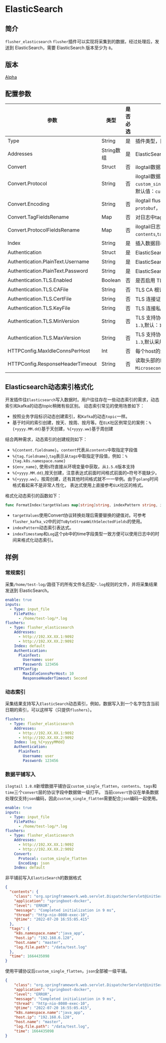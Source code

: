 # ElasticSearch

## 简介

`flusher_elasticsearch` `flusher`插件可以实现将采集到的数据，经过处理后，发送到 ElasticSearch，需要 ElasticSearch 版本至少为 `8`。

## 版本

[Alpha](../stability-level.md)

## 配置参数

| 参数                                | 类型       | 是否必选 | 说明                                                                                                                 |
|-----------------------------------|----------|------|--------------------------------------------------------------------------------------------------------------------|
| Type                              | String   | 是    | 插件类型，固定为`flusher_elasticsearch`                                                                                    |
| Addresses                         | String数组 | 是    | ElasticSearch 地址                                                                                                   |
| Convert                           | Struct   | 否    | ilogtail数据转换协议配置                                                                                                   |
| Convert.Protocol                  | String   | 否    | ilogtail数据转换协议，elasticsearch flusher 可选值：`custom_single`,`custom_single_flatten`,`otlp_log_v1`。默认值：`custom_single` |
| Convert.Encoding                  | String   | 否    | ilogtail flusher数据转换编码，可选值：`json`、`none`、`protobuf`，默认值：`json`                                                     |
| Convert.TagFieldsRename           | Map      | 否    | 对日志中tags中的json字段重命名                                                                                                |
| Convert.ProtocolFieldsRename      | Map      | 否    | ilogtail日志协议字段重命名，可当前可重命名的字段：`contents`,`tags`和`time`                                                              |
| Index                             | String   | 是    | 插入数据目标索引                                                                                                           |          |      |                                                                                    |
| Authentication                    | Struct   | 是    | ElasticSearch 连接访问认证配置                                                                                             |
| Authentication.PlainText.Username | String   | 是    | ElasticSearch 用户名                                                                                                  |
| Authentication.PlainText.Password | String   | 是    | ElasticSearch 密码                                                                                                   |
| Authentication.TLS.Enabled        | Boolean  | 否    | 是否启用 TLS 安全连接,                                                                                                     |
| Authentication.TLS.CAFile         | String   | 否    | TLS CA 根证书文件路径                                                                                                     |
| Authentication.TLS.CertFile       | String   | 否    | TLS 连接证书文件路径                                                                                                       |
| Authentication.TLS.KeyFile        | String   | 否    | TLS 连接私钥文件路径                                                                                                       |
| Authentication.TLS.MinVersion     | String   | 否    | TLS 支持协议最小版本，可选配置：`1.0, 1.1, 1.2, 1.3`,默认：`1.2`                                                                    |
| Authentication.TLS.MaxVersion     | String   | 否    | TLS 支持协议最大版本,可选配置：`1.0, 1.1, 1.2, 1.3`,默认采用：`crypto/tls`支持的版本，当前`1.3`                                              |
| HTTPConfig.MaxIdleConnsPerHost    | Int      | 否    | 每个host的连接池最大空闲连接数                                                                                                  |
| HTTPConfig.ResponseHeaderTimeout  | String   | 否    | 读取头部的时间限制，可选配置`Nanosecond`，`Microsecond`，`Millisecond`，`Second`，`Minute`，`Hour`                                    |

## Elasticsearch动态索引格式化

开发插件往`Elasticsearch`写入数据时。用户往往存在一些动态索引的需求，动态索引和kafka的动态topic稍微有些区别。
动态索引常见的使用场景如下：

- 按照业务字段标识动态创建索引，和`Kafka`的动态`topic`一样。
- 基于时间的索引创建，按天、按周、按月等。在`ELK`社区例常见的案例：`%{+yyyy.MM.dd}`基于天创建，`%{+yyyy.ww}`基于周创建

结合两种需求，动态索引的创建规则如下：

- `%{content.fieldname}`。`content`代表从`contents`中取指定字段值
- `%{tag.fieldname}`,`tag`表示从`tags`中取指定字段值，例如：`%{tag.k8s.namespace.name}`
- `${env_name}`, 使用`$`符直接从环境变量中获取，从`1.5.0`版本支持
- `%{+yyyy.MM.dd}`,按天创建，注意表达式前面时间格式前面的`+`符号不能缺少。
- `%{+yyyy.ww}`，按周创建，还有其他时间格式就不一一举例。由于`golang`时间格式看起来不是非常人性化， 表达式使用上直接参考`ELK`社区的格式。

格式化动态索引的函数如下：

```go
func FormatIndex(targetValues map[string]string, indexPattern string, indexTimestamp uint32) (*string, error)
```

- `targetValues`使用Convert协议转换处理后需要替换的键值对。可参考`flusher_kafka_v2`中的对`ToByteStreamWithSelectedFields`的使用。
- `indexPattern`动态索引表达式。
- `indexTimestamp`和`Log`这个pb中的time字段类型一致方便可以使用日志中的时间来格式化动态索引。

## 样例

### 常规索引

采集`/home/test-log/`路径下的所有文件名匹配`*.log`规则的文件，并将采集结果发送到 ElasticSearch。

```yaml
enable: true
inputs:
  - Type: input_file
    FilePaths: 
      - /home/test-log/*.log
flushers:
  - Type: flusher_elasticsearch
    Addresses: 
      - http://192.XX.XX.1:9092
      - http://192.XX.XX.2:9092
    Index: default
    Authentication:
      PlainText:
        Username: user
        Password: 123456
    HTTPConfig:
        MaxIdleConnsPerHost: 10
        ResponseHeaderTimeout: Second
```

### 动态索引

采集结果支持写入`ElasticSearch`动态索引，例如，数据写入到一个名字包含当前日期的索引，可以这样写（只提供`flushers`）。

```yaml
flushers:
  - Type: flusher_elasticsearch
    Addresses:
      - http://192.XX.XX.1:9092
      - http://192.XX.XX.2:9092
    Index: log_%{+yyyyMMdd}
    Authentication:
      PlainText:
        Username: user
        Password: 123456
```

### 数据平铺写入

`ilogtail 1.8.0`新增数据平铺协议`custom_single_flatten`，`contents`、`tags`和`time`三个`convert`层的协议字段中数据做一级打平。
当前`convert`协议在单条数据处理仅支持`json`编码，因此`custom_single_flatten`需要配合`json`编码一起使用。

```yaml
enable: true
inputs:
  - Type: input_file
    FilePaths: 
      - /home/test-log/*.log
flushers:
  - Type: flusher_elasticsearch
    Addresses:
      - http://192.XX.XX.1:9092
      - http://192.XX.XX.2:9092
    Convert:
      Protocol: custom_single_flatten
      Encoding: json
    Index: default
```

非平铺前写入`ElasticSearch`的数据格式

```json
{
  "contents": {
    "class": "org.springframework.web.servlet.DispatcherServlet@initServletBean:547",
    "application": "springboot-docker",
    "level": "ERROR",
    "message": "Completed initialization in 9 ms",
    "thread": "http-nio-8080-exec-10",
    "@time": "2022-07-20 16:55:05.415"
  },
  "tags": {
    "k8s.namespace.name":"java_app",
    "host.ip": "192.168.6.128",
    "host.name": "master",
    "log.file.path": "/data/test.log"
  },
  "time": 1664435098
}
```

使用平铺协议后`custom_single_flatten`，`json`全部被一级平铺。

```json
{
    "class": "org.springframework.web.servlet.DispatcherServlet@initServletBean:547",
    "application": "springboot-docker",
    "level": "ERROR",
    "message": "Completed initialization in 9 ms",
    "thread": "http-nio-8080-exec-10",
    "@time": "2022-07-20 16:55:05.415",
    "k8s.namespace.name":"java_app",
    "host.ip": "192.168.6.128",
    "host.name": "master",
    "log.file.path": "/data/test.log",
    "time": 1664435098
}
```
